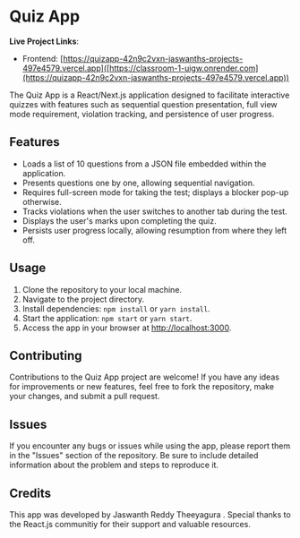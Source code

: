 # Quiz App

**Live Project Links**:
- Frontend: [https://quizapp-42n9c2vxn-jaswanths-projects-497e4579.vercel.app]([https://classroom-1-uigw.onrender.com](https://quizapp-42n9c2vxn-jaswanths-projects-497e4579.vercel.app))
  
The Quiz App is a React/Next.js application designed to facilitate interactive quizzes with features such as sequential question presentation, full view mode requirement, violation tracking, and persistence of user progress.

## Features

- Loads a list of 10 questions from a JSON file embedded within the application.
- Presents questions one by one, allowing sequential navigation.
- Requires full-screen mode for taking the test; displays a blocker pop-up otherwise.
- Tracks violations when the user switches to another tab during the test.
- Displays the user's marks upon completing the quiz.
- Persists user progress locally, allowing resumption from where they left off.

## Usage

1. Clone the repository to your local machine.
2. Navigate to the project directory.
3. Install dependencies: `npm install` or `yarn install`.
4. Start the application: `npm start` or `yarn start`.
5. Access the app in your browser at [http://localhost:3000](http://localhost:3000).

## Contributing

Contributions to the Quiz App project are welcome! If you have any ideas for improvements or new features, feel free to fork the repository, make your changes, and submit a pull request.

## Issues

If you encounter any bugs or issues while using the app, please report them in the "Issues" section of the repository. Be sure to include detailed information about the problem and steps to reproduce it.



## Credits

This app was developed by Jaswanth Reddy Theeyagura . Special thanks to the React.js communitiy for their support and valuable resources.

